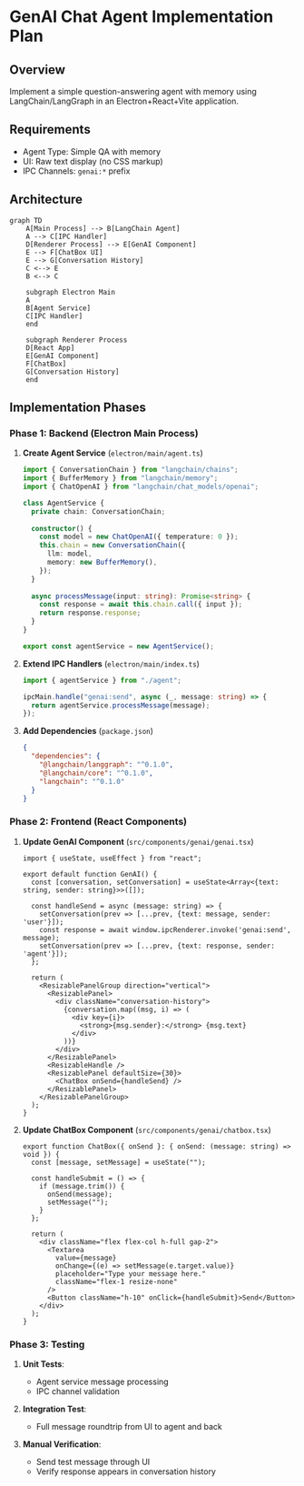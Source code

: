# GenAI Chat Agent Implementation Plan

## Overview
Implement a simple question-answering agent with memory using LangChain/LangGraph in an Electron+React+Vite application.

## Requirements
- Agent Type: Simple QA with memory
- UI: Raw text display (no CSS markup)
- IPC Channels: `genai:*` prefix

## Architecture
```mermaid
graph TD
    A[Main Process] --> B[LangChain Agent]
    A --> C[IPC Handler]
    D[Renderer Process] --> E[GenAI Component]
    E --> F[ChatBox UI]
    E --> G[Conversation History]
    C <--> E
    B <--> C
    
    subgraph Electron Main
    A
    B[Agent Service]
    C[IPC Handler]
    end
    
    subgraph Renderer Process
    D[React App]
    E[GenAI Component]
    F[ChatBox]
    G[Conversation History]
    end
```

## Implementation Phases

### Phase 1: Backend (Electron Main Process)
1. **Create Agent Service** (`electron/main/agent.ts`)
   ```ts
   import { ConversationChain } from "langchain/chains";
   import { BufferMemory } from "langchain/memory";
   import { ChatOpenAI } from "langchain/chat_models/openai";
   
   class AgentService {
     private chain: ConversationChain;
     
     constructor() {
       const model = new ChatOpenAI({ temperature: 0 });
       this.chain = new ConversationChain({
         llm: model,
         memory: new BufferMemory(),
       });
     }
     
     async processMessage(input: string): Promise<string> {
       const response = await this.chain.call({ input });
       return response.response;
     }
   }
   
   export const agentService = new AgentService();
   ```

2. **Extend IPC Handlers** (`electron/main/index.ts`)
   ```ts
   import { agentService } from "./agent";
   
   ipcMain.handle("genai:send", async (_, message: string) => {
     return agentService.processMessage(message);
   });
   ```

3. **Add Dependencies** (`package.json`)
   ```json
   {
     "dependencies": {
       "@langchain/langgraph": "^0.1.0",
       "@langchain/core": "^0.1.0",
       "langchain": "^0.1.0"
     }
   }
   ```

### Phase 2: Frontend (React Components)
1. **Update GenAI Component** (`src/components/genai/genai.tsx`)
   ```tsx
   import { useState, useEffect } from "react";
   
   export default function GenAI() {
     const [conversation, setConversation] = useState<Array<{text: string, sender: string}>>([]);
     
     const handleSend = async (message: string) => {
       setConversation(prev => [...prev, {text: message, sender: 'user'}]);
       const response = await window.ipcRenderer.invoke('genai:send', message);
       setConversation(prev => [...prev, {text: response, sender: 'agent'}]);
     };
     
     return (
       <ResizablePanelGroup direction="vertical">
         <ResizablePanel>
           <div className="conversation-history">
             {conversation.map((msg, i) => (
               <div key={i}>
                 <strong>{msg.sender}:</strong> {msg.text}
               </div>
             ))}
           </div>
         </ResizablePanel>
         <ResizableHandle />
         <ResizablePanel defaultSize={30}>
           <ChatBox onSend={handleSend} />
         </ResizablePanel>
       </ResizablePanelGroup>
     );
   }
   ```

2. **Update ChatBox Component** (`src/components/genai/chatbox.tsx`)
   ```tsx
   export function ChatBox({ onSend }: { onSend: (message: string) => void }) {
     const [message, setMessage] = useState("");
     
     const handleSubmit = () => {
       if (message.trim()) {
         onSend(message);
         setMessage("");
       }
     };
     
     return (
       <div className="flex flex-col h-full gap-2">
         <Textarea
           value={message}
           onChange={(e) => setMessage(e.target.value)}
           placeholder="Type your message here."
           className="flex-1 resize-none"
         />
         <Button className="h-10" onClick={handleSubmit}>Send</Button>
       </div>
     );
   }
   ```

### Phase 3: Testing
1. **Unit Tests**:
   - Agent service message processing
   - IPC channel validation

2. **Integration Test**:
   - Full message roundtrip from UI to agent and back

3. **Manual Verification**:
   - Send test message through UI
   - Verify response appears in conversation history